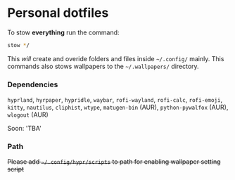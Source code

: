 # Personal dotfiles

To stow **everything** run the command:
```sh
stow */
```
This *will* create and overide folders and files inside `~/.config/` mainly. This commands also stows wallpapers to the `~/.wallpapers/` directory. 

### Dependencies

`hyprland`, `hyrpaper`, `hypridle`, `waybar`, `rofi-wayland`, `rofi-calc`, `rofi-emoji`, `kitty`, `nautilus`, `cliphist`, `wtype`, `matugen-bin` (AUR), `python-pywalfox` (AUR), `wlogout` (AUR)

Soon: 'TBA'

### Path

~~Please add `~/.config/hypr/scripts` to path for enabling wallpaper setting script~~